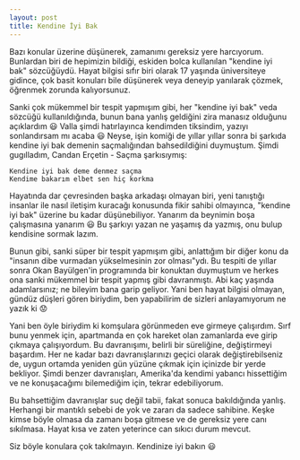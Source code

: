 ```yaml
---
layout: post
title: Kendine İyi Bak
---
```


Bazı konular üzerine düşünerek, zamanımı gereksiz yere harcıyorum. Bunlardan biri de hepimizin bildiği, eskiden bolca kullanılan "kendine iyi bak" sözcüğüydü. Hayat bilgisi sıfır biri olarak 17 yaşında üniversiteye gidince, çok basit konuları bile düşünerek veya deneyip yanılarak çözmek, öğrenmek zorunda kalıyorsunuz.

Sanki çok mükemmel bir tespit yapmışım gibi, her "kendine iyi bak" veda sözcüğü kullanıldığında, bunun bana yanlış geldiğini zira manasız olduğunu açıklardım 😃 Valla şimdi hatırlayınca kendimden tiksindim, yazıyı sonlandırsam mı acaba 😃 Neyse, işin komiği de yıllar yıllar sonra bi şarkıda kendine iyi bak demenin saçmalığından bahsedildiğini duymuştum. Şimdi gugılladım, Candan Erçetin - Saçma şarkısıymış:

~~~
Kendine iyi bak deme denmez saçma
Kendime bakarım elbet sen hiç korkma
~~~

Hayatında dar çevresinden başka arkadaşı olmayan biri, yeni tanıştığı insanlar ile nasıl iletişim kuracağı konusunda fikir sahibi olmayınca, "kendine iyi bak" üzerine bu kadar düşünebiliyor. Yanarım da beynimin boşa çalışmasına yanarım 😃 Bu şarkıyı yazan ne yaşamış da yazmış, onu bulup kendisine sormak lazım.

Bunun gibi, sanki süper bir tespit yapmışım gibi, anlattığım bir diğer konu da "insanın dibe vurmadan yükselmesinin zor olması"ydı. Bu tespiti de yıllar sonra Okan Bayülgen'in programında bir konuktan duymuştum ve herkes ona sanki mükemmel bir tespit yapmış gibi davranmıştı. Abi kaç yaşında adamlarsınız; ne bileyim bana garip geliyor. Yani ben hayat bilgisi olmayan, gündüz düşleri gören biriydim, ben yapabilirim de sizleri anlayamıyorum ne yazık ki 😟

Yani ben öyle biriydim ki komşulara görünmeden eve girmeye çalışırdım. Sırf bunu yenmek için, apartmanda en çok hareket olan zamanlarda eve girip çıkmaya çalışıyordum. Bu davranışımı, belirli bir süreliğine, değiştirmeyi başardım. Her ne kadar bazı davranışlarınızı geçici olarak değiştirebilseniz de, uygun ortamda yeniden gün yüzüne çıkmak için içinizde bir yerde bekliyor. Şimdi benzer davranışları, Amerika'da kendimi yabancı hissettiğim ve ne konuşacağımı bilemediğim için, tekrar edebiliyorum.

Bu bahsettiğim davranışlar suç değil tabii, fakat sonuca bakıldığında yanlış. Herhangi bir mantıklı sebebi de yok ve zararı da sadece sahibine. Keşke kimse böyle olmasa da zamanı boşa gitmese ve de gereksiz yere canı sıkılmasa. Hayat kısa ve zaten yeterince can sıkıcı durum mevcut.

Siz böyle konulara çok takılmayın. Kendinize iyi bakın 😃